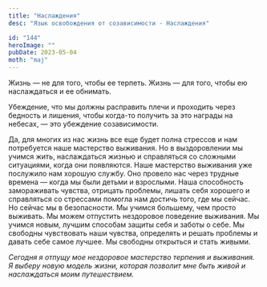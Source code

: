 ```yaml
---
title: "Наслаждения"
desc: "Язык освобождения от созависимости - Наслаждения"

id: "144"
heroImage: ""
pubDate: 2023-05-04
moth: "maj"
---
```


Жизнь — не для того, чтобы ее терпеть. Жизнь — для того, чтобы ею наслаждаться
и ее обнимать.

Убеждение, что мы должны расправить плечи и проходить через бедность и
лишения, чтобы когда-то получить за это награды на небесах, — это убеждение
созависимости.

Да, для многих из нас жизнь все еще будет полна стрессов и нам потребуется
наше мастерство выживания. Но в выздоровлении мы учимся жить, наслаждаться
жизнью и справляться со сложными ситуациями, когда они появляются. Наше
мастерство выживания уже послужило нам хорошую службу. Оно провело нас через
трудные времена — когда мы были детьми и взрослыми. Наша способность
замораживать чувства, отрицать проблемы, лишать себя хорошего и справляться со
стрессами помогла нам достичь того, где мы сейчас. Но сейчас мы в
безопасности. Мы учимся большему, чем просто выживать. Мы можем отпустить
нездоровое поведение выживания. Мы учимся новым, лучшим способам защиты себя и
заботы о себе. Мы свободны чувствовать наши чувства, определять и решать
проблемы и давать себе самое лучшее. Мы свободны открыться и стать живыми.

_Сегодня_ _я_ _отпущу_ _мое_ _нездоровое_ _мастерство_ _терпения_ _и_
_выживания._ _Я_ _выберу_ _новую_ _модель_ _жизни,_ _которая_ _позволит_ _мне_
_быть_ _живой_ _и_ _наслаждаться_ _моим_ _путешествием._

